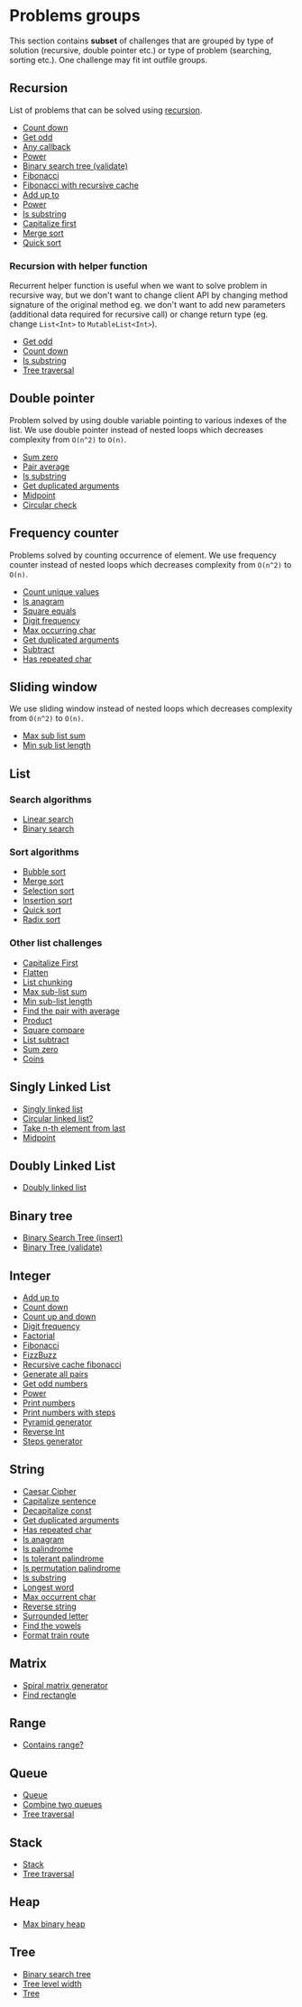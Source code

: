 # Problems groups

This section contains **subset** of challenges that are grouped by type of solution (recursive, double pointer etc.) or
type of problem (searching, sorting etc.). One challenge may fit int outfile groups.

## Recursion 

List of problems that can be solved using [recursion](https://en.wikipedia.org/wiki/Recursion_(computer_science)).

- [Count down](../src/test/kotlin/com/igorwojda/integer/countdown/desc.md)
- [Get odd](../src/test/kotlin/com/igorwojda/integer/getodd/desc.md)
- [Any callback](../src/test/kotlin/com/igorwojda/various/anycallback/desc.md)
- [Power](../src/test/kotlin/com/igorwojda/integer/power/desc.md)
- [Binary search tree (validate)](../src/test/kotlin/com/igorwojda/tree/binarytree/validate/desc.md)
- [Fibonacci](../src/test/kotlin/com/igorwojda/integer/fibonacci/basic/desc.md)
- [Fibonacci with recursive cache](../src/test/kotlin/com/igorwojda/integer/fibonacci/recursivecached/desc.md)
- [Add up to](../src/test/kotlin/com/igorwojda/integer/addupto/desc.md)
- [Power](../src/test/kotlin/com/igorwojda/integer/power/desc.md)
- [Is substring](../src/test/kotlin/com/igorwojda/string/issubstring/desc.md)
- [Capitalize first](../src/test/kotlin/com/igorwojda/list/capitalizeFirst/desc.md)
- [Merge sort](../src/test/kotlin/com/igorwojda/list/sort/mergesort/desc.md)
- [Quick sort](../src/test/kotlin/com/igorwojda/list/sort/quicksort/desc.md)
  
### Recursion with helper function 

Recurrent helper function is useful when we want to solve problem in recursive way, but we don't want to change client
API by changing method signature of the original method eg. we don't want to add new parameters (additional data required
for recursive call) or change return type (eg. change `List<Int>` to `MutableList<Int>`).

- [Get odd](../src/test/kotlin/com/igorwojda/integer/getodd/desc.md)
- [Count down](../src/test/kotlin/com/igorwojda/integer/countdown/desc.md)
- [Is substring](../src/test/kotlin/com/igorwojda/string/issubstring/desc.md)
- [Tree traversal](../src/test/kotlin/com/igorwojda/tree/classic/traversal/desc.md)

## Double pointer 

Problem solved by using double variable pointing to various indexes of the list. We use double pointer instead of nested
loops which decreases complexity from `O(n^2)` to `O(n)`.

- [Sum zero](../src/test/kotlin/com/igorwojda/list/sumzero/desc.md)
- [Pair average](../src/test/kotlin/com/igorwojda/list/pairaverage/desc.md)
- [Is substring](../src/test/kotlin/com/igorwojda/string/issubstring/desc.md)
- [Get duplicated arguments](../src/test/kotlin/com/igorwojda/string/getduplicatedarguments/desc.md)
- [Midpoint](../src/test/kotlin/com/igorwojda/linkedlist/singly/midpoint/desc.md)
- [Circular check](../src/test/kotlin/com/igorwojda/linkedlist/singly/circularcheck/desc.md)

## Frequency counter

Problems solved by counting occurrence of element. We use frequency counter instead of nested loops which decreases
complexity from `O(n^2)` to `O(n)`.

- [Count unique values](../src/test/kotlin/com/igorwojda/list/countuniquevalues/desc.md)
- [Is anagram](../src/test/kotlin/com/igorwojda/string/isanagram/desc.md)
- [Square equals](../src/test/kotlin/com/igorwojda/list/squareequal/desc.md)
- [Digit frequency](../src/test/kotlin/com/igorwojda/integer/digitfrequency/desc.md)
- [Max occurring char](../src/test/kotlin/com/igorwojda/string/maxchar/desc.md)
- [Get duplicated arguments](../src/test/kotlin/com/igorwojda/string/getduplicatedarguments/desc.md)
- [Subtract](../src/test/kotlin/com/igorwojda/list/subtract/desc.md)
- [Has repeated char](../src/test/kotlin/com/igorwojda/string/hasrepeatedcharacter/desc.md)

## Sliding window 

We use sliding window instead of nested loops which decreases complexity from `O(n^2)` to `O(n)`.

- [Max sub list sum](../src/test/kotlin/com/igorwojda/list/maxsublistsum/desc.md)
- [Min sub list length](../src/test/kotlin/com/igorwojda/list/minsublistlength/desc.md)

## List

### Search algorithms

- [Linear search](../src/test/kotlin/com/igorwojda/list/search/linearsearch/desc.md)
- [Binary search](../src/test/kotlin/com/igorwojda/list/search/binarysearch/desc.md)

### Sort algorithms

- [Bubble sort](../src/test/kotlin/com/igorwojda/list/sort/bubblesort/desc.md)
- [Merge sort](../src/test/kotlin/com/igorwojda/list/sort/mergesort/desc.md)
- [Selection sort](../src/test/kotlin/com/igorwojda/list/sort/selectionsort/desc.md)
- [Insertion sort](../src/test/kotlin/com/igorwojda/list/sort/insertionsort/desc.md)
- [Quick sort](../src/test/kotlin/com/igorwojda/list/sort/quicksort/desc.md)
- [Radix sort](../src/test/kotlin/com/igorwojda/list/sort/radixsort/desc.md)

### Other list challenges

- [Capitalize First](../src/test/kotlin/com/igorwojda/list/capitalizeFirst/desc.md)
- [Flatten](../src/test/kotlin/com/igorwojda/list/flatten/desc.md)
- [List chunking](../src/test/kotlin/com/igorwojda/list/listchunk/desc.md)
- [Max sub-list sum](../src/test/kotlin/com/igorwojda/list/maxsublistsum/desc.md)
- [Min sub-list length](../src/test/kotlin/com/igorwojda/list/minsublistlength/desc.md)
- [Find the pair with average](../src/test/kotlin/com/igorwojda/list/pairaverage/desc.md)
- [Product](../src/test/kotlin/com/igorwojda/list/product/desc.md)
- [Square compare](../src/test/kotlin/com/igorwojda/list/squareequal/desc.md)
- [List subtract](../src/test/kotlin/com/igorwojda/list/subtract/desc.md)
- [Sum zero](../src/test/kotlin/com/igorwojda/list/sumzero/desc.md)
- [Coins](src/test/kotlin/com/igorwojda/list/coins/desc.md)

## Singly Linked List

- [Singly linked list](../src/test/kotlin/com/igorwojda/linkedlist/singly/base/desc.md)
- [Circular linked list?](../src/test/kotlin/com/igorwojda/linkedlist/singly/circularcheck/desc.md)
- [Take n-th element from last](../src/test/kotlin/com/igorwojda/linkedlist/singly/fromlast/desc.md)
- [Midpoint](../src/test/kotlin/com/igorwojda/linkedlist/singly/midpoint/desc.md)

## Doubly Linked List

- [Doubly linked list](../src/test/kotlin/com/igorwojda/linkedlist/doubly/base/desc.md)

## Binary tree

- [Binary Search Tree (insert)](../src/test/kotlin/com/igorwojda/tree/binarytree/insert/desc.md)
- [Binary Tree (validate)](../src/test/kotlin/com/igorwojda/tree/binarytree/validate/desc.md)

## Integer

- [Add up to](../src/test/kotlin/com/igorwojda/integer/addupto/desc.md)
- [Count down](../src/test/kotlin/com/igorwojda/integer/countdown/desc.md)
- [Count up and down](../src/test/kotlin/com/igorwojda/integer/countupanddown/desc.md)
- [Digit frequency](../src/test/kotlin/com/igorwojda/integer/digitfrequency/desc.md)
- [Factorial](../src/test/kotlin/com/igorwojda/integer/factorial/desc.md)
- [Fibonacci](../src/test/kotlin/com/igorwojda/integer/fibonacci/basic/desc.md)
- [FizzBuzz](../src/test/kotlin/com/igorwojda/integer/fizzbuzz/desc.md)
- [Recursive cache fibonacci](../src/test/kotlin/com/igorwojda/integer/fibonacci/recursivecached/desc.md)
- [Generate all pairs](../src/test/kotlin/com/igorwojda/integer/generateallpairs/desc.md)
- [Get odd numbers](../src/test/kotlin/com/igorwojda/integer/getodd/desc.md)
- [Power](../src/test/kotlin/com/igorwojda/integer/power/desc.md)
- [Print numbers](../src/test/kotlin/com/igorwojda/integer/printnumber/basic/desc.md)
- [Print numbers with steps](../src/test/kotlin/com/igorwojda/integer/printnumber/steps/desc.md)
- [Pyramid generator](../src/test/kotlin/com/igorwojda/integer/pyramidgenerator/desc.md)
- [Reverse Int](../src/test/kotlin/com/igorwojda/integer/reverse/desc.md)
- [Steps generator](../src/test/kotlin/com/igorwojda/integer/stepsgenerator/desc.md)

## String

- [Caesar Cipher](../src/test/kotlin/com/igorwojda/string/caesarcipher/desc.md)
- [Capitalize sentence](../src/test/kotlin/com/igorwojda/string/capitalizesentence/desc.md)
- [Decapitalize const](../src/test/kotlin/com/igorwojda/string/decapitalizeconst/desc.md)
- [Get duplicated arguments](../src/test/kotlin/com/igorwojda/string/getduplicatedarguments/desc.md)
- [Has repeated char](../src/test/kotlin/com/igorwojda/string/hasrepeatedcharacter/desc.md)
- [Is anagram](../src/test/kotlin/com/igorwojda/string/isanagram/desc.md)
- [Is palindrome](../src/test/kotlin/com/igorwojda/string/ispalindrome/basic/desc.md)
- [Is tolerant palindrome](../src/test/kotlin/com/igorwojda/string/ispalindrome/tolerant/desc.md)
- [Is permutation palindrome](../src/test/kotlin/com/igorwojda/string/ispalindrome/permutation/desc.md)
- [Is substring](../src/test/kotlin/com/igorwojda/string/issubstring/desc.md)
- [Longest word](../src/test/kotlin/com/igorwojda/string/longestword/desc.md)
- [Max occurrent char](../src/test/kotlin/com/igorwojda/string/maxchar/desc.md)
- [Reverse string](../src/test/kotlin/com/igorwojda/string/reverse/desc.md)
- [Surrounded letter](../src/test/kotlin/com/igorwojda/string/surroundedletter/desc.md)
- [Find the vowels](../src/test/kotlin/com/igorwojda/string/vowels/desc.md)
- [Format train route](../src/test/kotlin/com/igorwojda/list/formattrainroute/desc.md)

## Matrix

- [Spiral matrix generator](../src/test/kotlin/com/igorwojda/matrix/spiralmatrixgenerator/desc.md)
- [Find rectangle](../src/test/kotlin/com/igorwojda/matrix/findrectangle/desc.md)

## Range

- [Contains range?](../src/test/kotlin/com/igorwojda/range/containsrange/desc.md)

## Queue

- [Queue](../src/test/kotlin/com/igorwojda/queue/basic/desc.md)
- [Combine two queues](../src/test/kotlin/com/igorwojda/queue/combine/desc.md)
- [Tree traversal](../src/test/kotlin/com/igorwojda/tree/classic/traversal/desc.md)

## Stack

- [Stack](../src/test/kotlin/com/igorwojda/stack/basic/desc.md)
- [Tree traversal](../src/test/kotlin/com/igorwojda/tree/classic/traversal/desc.md)

## Heap

- [Max binary heap](../src/test/kotlin/com/igorwojda/tree/heap/maxbinaryheap/desc.md)

## Tree

- [Binary search tree](../src/test/kotlin/com/igorwojda/tree/binarysearchtree/desc.md)
- [Tree level width](../src/test/kotlin/com/igorwojda/tree/classic/levelwidth/desc.md)
- [Tree](../src/test/kotlin/com/igorwojda/tree/classic/traversal/desc.md)

